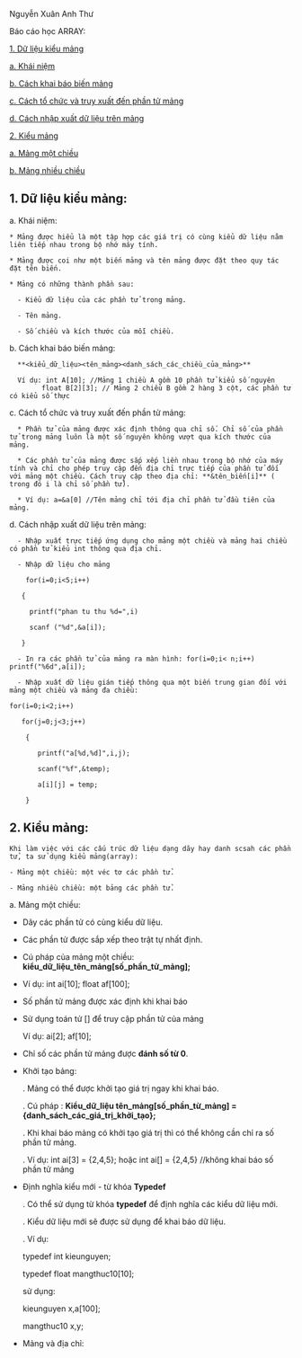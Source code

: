 Nguyễn Xuân Anh Thư

Báo cáo học ARRAY:

[1. Dữ liệu kiểu mảng](dulieukieumang)

  [a. Khái niệm](khainiem)
  
  [b. Cách khai báo biến mảng](khaibaobienmang)
  
  [c. Cách tổ chức và truy xuất đến phần tử mảng](tochucvatruyhoi)
  
  [d. Cách nhập xuất dữ liệu trên mảng](nhapxuatdulieu)

[2. Kiểu mảng](kieumang)
 
 [a. Mảng một chiều](mang1chieu)
 
 [b. Mảng nhiều chiều](mangnhieuchieu)
 
<a name="Dulieukieumang"></a>
## 1. Dữ liệu kiểu mảng:
   <a name="khainiem"></a>
     a. Khái niệm:
     
    * Mảng được hiểu là một tập hợp các giá trị có cùng kiểu dữ liệu nằm liên tiếp nhau trong bộ nhớ máy tính.
    
    * Mảng được coi như một biến mảng và tên mảng được đặt theo quy tác đặt tên biến.
    
    * Mảng có những thành phần sau:
    
      - Kiểu dữ liệu của các phần tử trong mảng.
    
      - Tên mảng.
    
      - Số chiều và kích thước của mỗi chiều.
   <a name="khaibaobienmang"></a>
    b. Cách khai báo biến mảng:
    
      **<kiểu_dữ_liệu><tên_mảng><danh_sách_các_chiều_của_mảng>**
      
      Ví dụ: int A[10]; //Mảng 1 chiều A gồm 10 phần tử kiểu số nguyên
            float B[2][3]; // Mảng 2 chiều B gồm 2 hàng 3 cột, các phần tử có kiểu số thực
   <a name="tochucvatruyhoi"><a/>
    c. Cách tổ chức và truy xuất đến phần tử mảng:
      
      * Phần tử của mảng được xác định thông qua chỉ số. Chỉ số của phần tử trong mảng luôn là một số nguyên không vượt qua kích thước của mảng.
      
      * Các phần tử của mảng được sắp xếp liền nhau trong bộ nhớ của máy tính và chỉ cho phép truy cập đến địa chỉ trực tiếp của phần tử đối với mảng một chiều. Cách truy cập theo địa chỉ: **&tên_biến[i]** ( trong đó i là chỉ số phần tử).
      
      * Ví dụ: a=&a[0] //Tên mảng chỉ tới địa chỉ phần tử đầu tiên của mảng.			
   <a name="nhapxuatdulieu"><a/>
    d. Cách nhập xuất dữ liệu trên mảng:
      
      - Nhập xuất trực tiếp ứng dụng cho mảng một chiều và mảng hai chiều có phần tử kiểu int thông qua địa chỉ.
      
      - Nhập dữ liệu cho mảng
	
	    for(i=0;i<5;i++)
	
	   {
	
	     printf("phan tu thu %d=",i)
	
	     scanf ("%d",&a[i]);
	
	   }
      
      - In ra các phần tử của mảng ra màn hình: for(i=0;i< n;i++) printf("%6d",a[i]);

      - Nhập xuất dữ liệu gián tiếp thông qua một biến trung gian đối với mảng một chiều và mảng đa chiều:
        
	for(i=0;i<2;i++)
	
	   for(j=0;j<3;j++)
	 
	    {
	 
	       printf("a[%d,%d]",i,j);
	 
	       scanf("%f",&temp);
	 
	       a[i][j] = temp;
	 
	    }

<a name="Kieumang"></a>
## 2. Kiểu mảng:
    
    Khi làm việc với các cấu trúc dữ liệu dạng dãy hay danh scsah các phần tử, ta sử dụng kiểu mảng(array):
    
    - Mảng một chiều: một véc tơ các phần tử.
    
    - Mảng nhiều chiều: một bảng các phần tử.
<a name="mang1chieu"></a>
 a. Mảng một chiều:
  
  - Dãy các phần tử có cùng kiểu dữ liệu.
  
  - Các phần tử được sắp xếp theo trật tự nhất định.
  
  - Cú pháp của mảng một chiều: **kiểu_dữ_liệu_tên_mảng[số_phần_tử_mảng];**
  
  - Ví dụ: int ai[10]; float af[100];
  
  - Số phần tử mảng được xác định khi khai báo
  
  - Sử dụng toán tử [] để truy cập phần tử của mảng
     
     Ví dụ: ai[2]; af[10];
  
  - Chỉ số các phần tử mảng được **đánh số từ 0**.
  
  - Khởi tạo bảng:
    
    . Mảng có thể được khởi tạo giá trị ngay khi khai báo.
    
    . Cú pháp : **Kiểu_dữ_liệu tên_mảng[số_phần_từ_mảng] = {danh_sách_các_giá_trị_khởi_tạo};**
    
    . Khi khai báo mảng có khởi tạo giá trị thì có thể không cần chỉ ra số phần tử mảng.
    
    . Ví dụ: int ai[3] = {2,4,5}; hoặc int ai[] = {2,4,5} //không khai báo số phần tử mảng
    
  - Định nghĩa kiểu mới - từ khóa **Typedef**
    
    . Có thể sử dụng từ khóa **typedef** để định nghĩa các kiểu dữ liệu mới.
    
    . Kiểu dữ liệu mới sẽ được sử dụng để khai báo dữ liệu.
    
    . Ví dụ: 
      
      typedef int kieunguyen;
      
      typedef float mangthuc10[10];
      
      sử dụng: 
      
      kieunguyen x,a[100];
      
      mangthuc10 x,y;
  
  - Mảng và địa chỉ:
